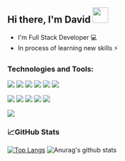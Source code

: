 ## Hi there, I'm David  <img src="https://diginess.ca/wp-content/uploads/2020/02/waving_hand_sign_1024.gif" width="35px"> ##
*  I'm Full Stack Developer 💻 
* In process of learning new skills ⚡

### Technologies and Tools:
![](https://img.shields.io/badge/Tag-HTML-informational?style=flat&logo=html&logoColor=white&color=2bbc8a)
![](https://img.shields.io/badge/Style-CSS-informational?style=flat&logo=css&logoColor=white&color=2bbc8a)
![](https://img.shields.io/badge/Style-SCSS-informational?style=flat&logo=scss&logoColor=white&color=2bbc8a)
![](https://img.shields.io/badge/Style-Bootstrap-informational?style=flat&logo=Bootstrap&logoColor=white&color=2bbc8a)
![](https://img.shields.io/badge/Code-JQuery-informational?style=flat&logo=JQuery&logoColor=white&color=2bbc8a)
![](https://img.shields.io/badge/Code-Git-informational?style=flat&logo=Git&logoColor=white&color=2bbc8a)

![](https://img.shields.io/badge/Code-JavaScript-informational?style=flat&logo=javascript&logoColor=white&color=2bbc8a)
![](https://img.shields.io/badge/Code-ReactJS-informational?style=flat&logo=react&logoColor=white&color=2bbc8a)
![](https://img.shields.io/badge/Code-Redux-informational?style=flat&logo=redux&logoColor=white&color=2bbc8a)
![](https://img.shields.io/badge/Code-PostgreSQL-informational?style=flat&logo=PostgreSQL&logoColor=white&color=2bbc8a)
![](https://img.shields.io/badge/Code-MongoDb-informational?style=flat&logo=MongoDb&logoColor=white&color=2bbc8a)

![](https://img.shields.io/badge/Code-NodeJs-informational?style=flat&logo=Node&logoColor=white&color=2bbc8a)

### 📈GitHub Stats
[![Top Langs](https://github-readme-stats.vercel.app/api/top-langs/?username=DavidKizinger&layout=compact)](https://github.com/DavidKizinger/github-readme-stats)
![Anurag's github stats](https://github-readme-stats.vercel.app/api?username=DavidKizinger&hide=stars,issues&show_icons=true)
